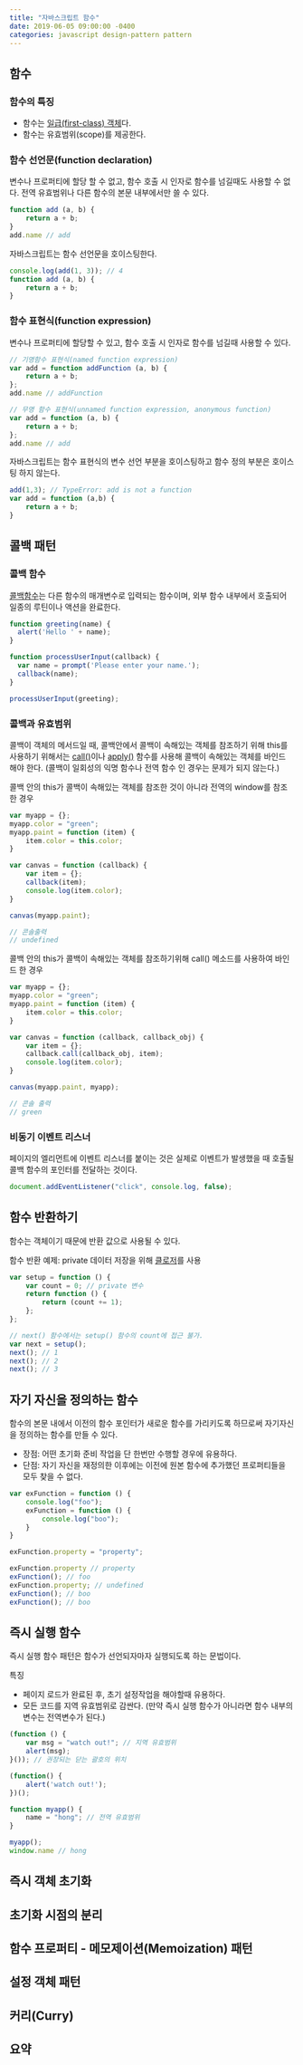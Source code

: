 ```yaml
---
title: "자바스크립트 함수"
date: 2019-06-05 09:00:00 -0400
categories: javascript design-pattern pattern
---
```


## 함수
### 함수의 특징
- 함수는 [일급(first-class) 객체](https://ko.wikipedia.org/wiki/%EC%9D%BC%EA%B8%89_%EA%B0%9D%EC%B2%B4)다.
- 함수는 유효범위(scope)를 제공한다.

### 함수 선언문(function declaration)
변수나 프로퍼티에 할당 할 수 없고, 함수 호출 시 인자로 함수를 넘길때도 사용할 수 없다. 전역 유효범위나 다른 함수의 본문 내부에서만 쓸 수 있다.
```js
function add (a, b) {
    return a + b;
}
add.name // add
```

자바스크립트는 함수 선언문을 호이스팅한다.
```js
console.log(add(1, 3)); // 4
function add (a, b) {
    return a + b;
}
```

### 함수 표현식(function expression)
변수나 프로퍼티에 할당할 수 있고, 함수 호출 시 인자로 함수를 넘길때 사용할 수 있다.

```js
// 기명함수 표현식(named function expression)
var add = function addFunction (a, b) {
    return a + b;
};
add.name // addFunction
```
 
```js
// 무명 함수 표현식(unnamed function expression, anonymous function)
var add = function (a, b) {
    return a + b;
};
add.name // add
```

자바스크립트는 함수 표현식의 변수 선언 부분을 호이스팅하고 함수 정의 부분은 호이스팅 하지 않는다.
```js
add(1,3); // TypeError: add is not a function
var add = function (a,b) {
    return a + b;
}
```

## 콜백 패턴
### 콜백 함수
[콜백함수](https://developer.mozilla.org/en-US/docs/Glossary/Callback_function)는 다른 함수의 매개변수로 입력되는 함수이며, 외부 함수 내부에서 호출되어 일종의 루틴이나 액션을 완료한다.
```js
function greeting(name) {
  alert('Hello ' + name);
}

function processUserInput(callback) {
  var name = prompt('Please enter your name.');
  callback(name);
}

processUserInput(greeting);
```

### 콜백과 유효범위
콜백이 객체의 메서드일 때, 콜백안에서 콜백이 속해있는 객체를 참조하기 위해 this를 사용하기 위해서는 [call()](https://developer.mozilla.org/en-US/docs/Web/JavaScript/Reference/Global_Objects/Function/call)이나 [apply()](https://developer.mozilla.org/en-US/docs/Web/JavaScript/Reference/Global_Objects/Function/apply) 함수를 사용해 콜백이 속해있는 객체를 바인드 해야 한다. (콜백이 일회성의 익명 함수나 전역 함수 인 경우는 문제가 되지 않는다.)

콜백 안의 this가 콜백이 속해있는 객체를 참조한 것이 아니라 전역의 window를 참조한 경우
```js
var myapp = {};
myapp.color = "green";
myapp.paint = function (item) {
    item.color = this.color;
}

var canvas = function (callback) {
    var item = {};
    callback(item);
    console.log(item.color);
}

canvas(myapp.paint);

// 콘솔출력
// undefined
```

콜백 안의 this가 콜백이 속해있는 객체를 참조하기위해 call() 메소드를 사용하여 바인드 한 경우
```js
var myapp = {};
myapp.color = "green";
myapp.paint = function (item) {
    item.color = this.color;
}

var canvas = function (callback, callback_obj) {
    var item = {};
    callback.call(callback_obj, item);
    console.log(item.color);
}

canvas(myapp.paint, myapp);

// 콘솔 출력
// green
```

### 비동기 이벤트 리스너
페이지의 엘리먼트에 이벤트 리스너를 붙이는 것은 실제로 이벤트가 발생했을 때 호출될 콜백 함수의 포인터를 전달하는 것이다.

```js
document.addEventListener("click", console.log, false);
```

## 함수 반환하기
함수는 객체이기 때문에 반환 값으로 사용될 수 있다.

함수 반환 예제: private 데이터 저장을 위해 [클로저](https://developer.mozilla.org/en-US/docs/Web/JavaScript/Closures)를 사용
```js
var setup = function () {
    var count = 0; // private 변수
    return function () {
        return (count += 1);
    };
};

// next() 함수에서는 setup() 함수의 count에 접근 불가.
var next = setup();
next(); // 1
next(); // 2
next(); // 3
```

## 자기 자신을 정의하는 함수
함수의 본문 내에서 이전의 함수 포인터가 새로운 함수를 가리키도록 하므로써 자기자신을 정의하는 함수를 만들 수 있다.

- 장점: 어떤  초기화 준비 작업을 단 한번만 수행할 경우에 유용하다.
- 단점: 자기 자신을 재정의한 이후에는 이전에 원본 함수에 추가했던 프로퍼티들을 모두 찾을 수 없다.

```js
var exFunction = function () {
    console.log("foo");
    exFunction = function () {
        console.log("boo");
    }
}

exFunction.property = "property";

exFunction.property // property
exFunction(); // foo
exFunction.property; // undefined
exFunction(); // boo
exFunction(); // boo
```

## 즉시 실행 함수
즉시 실행 함수 패턴은 함수가 선언되자마자 실행되도록 하는 문법이다.

특징
- 페이지 로드가 완료된 후, 초기 설정작업을 해야할때 유용하다.
- 모든 코드를 지역 유효범위로 감싼다. (만약 즉시 실행 함수가 아니라면 함수 내부의 변수는 전역변수가 된다.)

```js
(function () {
    var msg = "watch out!"; // 지역 유효범위
    alert(msg);
}()); // 권장되는 닫는 괄호의 위치

(function() {
    alert('watch out!');
})();
```

```js
function myapp() {
    name = "hong"; // 전역 유효범위
}

myapp();
window.name // hong
```




## 즉시 객체 초기화
## 초기화 시점의 분리
## 함수 프로퍼티 - 메모제이션(Memoization) 패턴
## 설정 객체 패턴
## 커리(Curry)
## 요약

